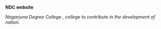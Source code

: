**NDC website**

*Nagarjuna Degree College , college to contribute in the development of nation.*



